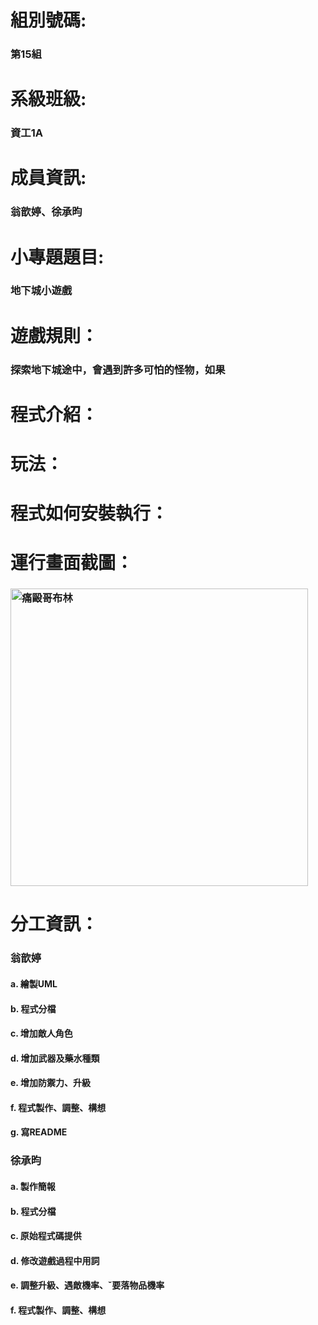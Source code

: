 <body>
<h1>組別號碼:</h1>
<h3>第15組</h3>

<h1>系級班級:</h1>
<h3>資工1A</h3>

<h1>成員資訊:</h1>
<h3>翁歆婷、徐承昀</h3>

<h1>小專題題目:</h1>
<h3>地下城小遊戲</h3>

<h1>遊戲規則：</h1>
<h3>探索地下城途中，會遇到許多可怕的怪物，如果</h3>

<h1>程式介紹：</h1>
<h3></h3>

<h1>玩法：</h1>
<h3></h3>

<h1>程式如何安裝執行：</h1>
<h3></h3>

<h1>運行畫面截圖：</h1>
<h3>
<img width="476" alt="痛毆哥布林" src="https://github.com/user-attachments/assets/8408398c-90d1-4c6e-9f7d-7d6090bf6961" />
</h3>

<h1>分工資訊：</h1>

<h3>翁歆婷</h3>
<h4>a. 繪製UML</h4>
<h4>b. 程式分檔</h4>
<h4>c. 增加敵人角色</h4>
<h4>d. 增加武器及藥水種類</h4>
<h4>e. 增加防禦力、升級</h4>
<h4>f. 程式製作、調整、構想</h4>
<h4>g. 寫README</h4>

<h3>徐承昀</h3>
<h4>a. 製作簡報</h4>
<h4>b. 程式分檔</h4>
<h4>c. 原始程式碼提供</h4>
<h4>d. 修改遊戲過程中用詞</h4>
<h4>e. 調整升級、遇敵機率、ˇ要落物品機率</h4>
<h4>f.  程式製作、調整、構想</h4>

</body>
